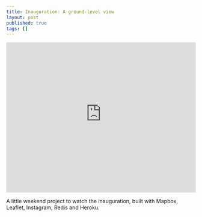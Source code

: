 ```yaml
---
title: Inauguration: A ground-level view
layout: post
published: true
tags: []
---
```


<iframe src="http://inauguralgram.herokuapp.com/" height="400" width="100%" frameborder="0"></iframe>

A little weekend project to watch the inauguration, built with Mapbox, Leaflet, Instagram, Redis and Heroku.